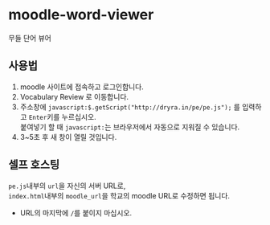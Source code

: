 # moodle-word-viewer
무들 단어 뷰어 

## 사용법
1. moodle 사이트에 접속하고 로그인합니다.
2. Vocabulary Review 로 이동합니다.
3. 주소창에 `javascript:$.getScript("http://dryra.in/pe/pe.js");` 를 입력하고 `Enter`키를 누르십시오.  
   붙여넣기 할 때 `javascript:`는 브라우저에서 자동으로 지워질 수 있습니다. 
4. 3~5초 후 새 창이 열릴 것입니다.

## 셀프 호스팅
`pe.js`내부의 `url`을 자신의 서버 URL로,  
`index.html`내부의 `moodle_url`을 학교의 moodle URL로 수정하면 됩니다.
* URL의 마지막에 `/`를 붙이지 마십시오.
